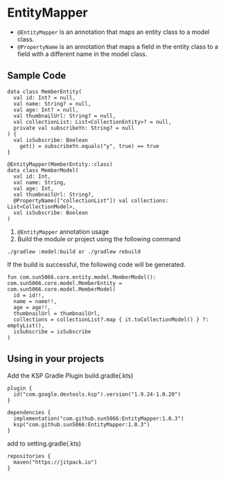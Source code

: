 # EntityMapper

- `@EntityMapper` is an annotation that maps an entity class to a model class.
- `@PropertyName` is an annotation that maps a field in the entity class to a field with a different name in the model class.

## Sample Code
```
data class MemberEntity(
  val id: Int? = null,
  val name: String? = null,
  val age: Int? = null,
  val thumbnailUrl: String? = null,
  val collectionList: List<CollectionEntity>? = null,
  private val subscribeYn: String? = null
) {
  val isSubscribe: Boolean
    get() = subscribeYn.equals("y", true) == true
}

@EntityMapper(MemberEntity::class)
data class MemberModel(
  val id: Int,
  val name: String,
  val age: Int,
  val thumbnailUrl: String?,
  @PropertyName(["collectionList"]) val collections: List<CollectionModel>,
  val isSubscribe: Boolean
)
```

1. `@EntityMapper` annotation usage
2. Build the module or project using the following command

```
./gradlew :model:build or ./gradlew rebuild
```

If the build is successful, the following code will be generated.

```
fun com.sun5066.core.entity.model.MemberModel(): com.sun5066.core.model.MemberEntity = com.sun5066.core.model.MemberModel(
  id = id!!,
  name = name!!,
  age = age!!,
  thumbnailUrl = thumbnailUrl,
  collections = collectionList?.map { it.toCollectionModel() } ?: emptyList(),
  isSubscribe = isSubscribe
)
```

## Using in your projects

Add the KSP Gradle Plugin build.gradle(.kts)

```
plugin {
  id("com.google.devtools.ksp").version("1.9.24-1.0.20")
}

dependencies {
  implementation("com.github.sun5066:EntityMapper:1.0.3")
  ksp("com.github.sun5066:EntityMapper:1.0.3")
}
```

add to setting.gradle(.kts)

```
repositories {
  maven("https://jitpack.io")
}
```
